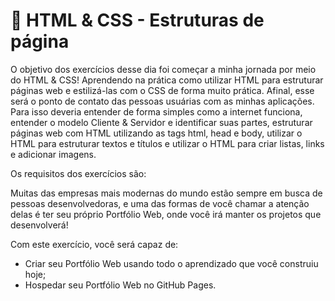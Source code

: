 # :pencil: HTML & CSS - Estruturas de página

O objetivo dos exercícios desse dia foi começar a minha jornada por meio do HTML & CSS! Aprendendo na prática como utilizar HTML para estruturar páginas web e estilizá-las com o CSS de forma muito prática. Afinal, esse será o ponto de contato das pessoas usuárias com as minhas aplicações. Para isso deveria entender de forma simples como a internet funciona, entender o modelo Cliente & Servidor e identificar suas partes, estruturar páginas web com HTML utilizando as tags html, head e body, utilizar o HTML para estruturar textos e títulos e utilizar o HTML para criar listas, links e adicionar imagens.

Os requisitos dos exercícios são:

Muitas das empresas mais modernas do mundo estão sempre em busca de pessoas desenvolvedoras, e uma das formas de você chamar a atenção delas é ter seu próprio Portfólio Web, onde você irá manter os projetos que desenvolverá!

Com este exercício, você será capaz de:

- Criar seu Portfólio Web usando todo o aprendizado que você construiu hoje;
- Hospedar seu Portfólio Web no GitHub Pages.
